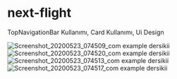 # next-flight
TopNavigationBar Kullanımı,
Card Kullanımı,
Ui Design

![Screenshot_20200523_074509_com example dersikii](https://user-images.githubusercontent.com/45516587/82787046-5782c300-9e6e-11ea-9292-658b3760663b.jpg)
![Screenshot_20200523_074520_com example dersikii](https://user-images.githubusercontent.com/45516587/82787053-58b3f000-9e6e-11ea-8aca-379af9590400.jpg)
![Screenshot_20200523_074513_com example dersikii](https://user-images.githubusercontent.com/45516587/82787056-594c8680-9e6e-11ea-9d87-a5143d2b7c1b.jpg)
![Screenshot_20200523_074517_com example dersikii](https://user-images.githubusercontent.com/45516587/82787055-594c8680-9e6e-11ea-8abc-09a74d79d2e3.jpg)



